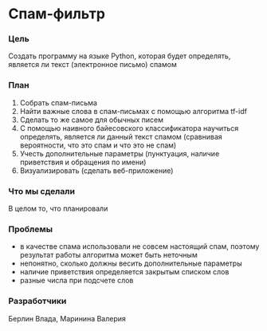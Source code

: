 # Спам-фильтр

### Цель
Создать программу на языке Python, которая будет определять, является ли текст (электронное письмо) спамом

### План
1. Собрать спам-письма
2. Найти важные слова в спам-письмах с помощью алгоритма tf-idf
3. Сделать то же самое для обычных писем
4. С помощью наивного байесовского классификатора научиться определять, является ли данный текст спамом (сравнивая вероятности, что это спам и что это не спам)
5. Учесть дополнительные параметры (пунктуация, наличие приветствия и обращения по имени)
6. Визуализировать (сделать веб-приложение)

### Что мы сделали
В целом то, что планировали

### Проблемы
- в качестве спама использовали не совсем настоящий спам, поэтому результат работы алгоритма может быть неточным
- непонятно, сколько должны весить дополнительные параметры
- наличие приветствия определяется закрытым списком слов
- разные числа при подсчете слов 

### Разработчики
Берлин Влада, Маринина Валерия
